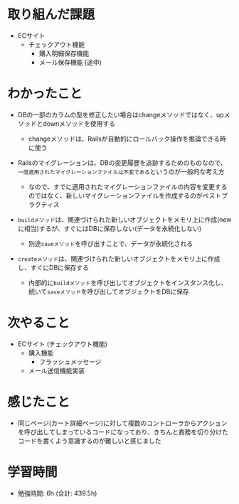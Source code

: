 # 取り組んだ課題 
+ ECサイト
  + チェックアウト機能
    + 購入明細保存機能
    + メール保存機能 (途中)
# わかったこと 
+ DBの一部のカラムの型を修正したい場合はchangeメソッドではなく、upメソッドとdownメソッドを使用する
  + changeメソッドは、Railsが自動的にロールバック操作を推論できる時に使う
+ Railsのマイグレーションは、DBの変更履歴を追跡するためのものなので、`一度適用されたマイグレーションファイルは不変である`というのが一般的な考え方
  + なので、すでに適用されたマイグレーションファイルの内容を変更するのではなく、新しいマイグレーションファイルを作成するのがベストプラクティス

+ `buildメソッド`は、関連づけられた新しいオブジェクトをメモリ上に作成(newに相当)するが、すぐにはDBに保存しない(データを永続化しない)
  + 別途`saveメソッド`を呼び出すことで、データが永続化される
+ `createメソッド`は、関連づけられた新しいオブジェクトをメモリ上に作成し、すぐにDBに保存する
  + 内部的に`buildメソッド`を呼び出してオブジェクトをインスタンス化し、続いて`saveメソッド`を呼び出してオブジェクトをDBに保存
# 次やること
+ ECサイト (チェックアウト機能)
    + 購入機能
      + フラッシュメッセージ
    + メール送信機能実装
# 感じたこと
+ 同じページ(カート詳細ページ)に対して複数のコントローラからアクションを呼び出してしまっているコードになっており、きちんと責務を切り分けたコードを書くよう意識するのが難しいと感じました
# 学習時間  
+ 勉強時間: 6h (合計: 439.5h)



